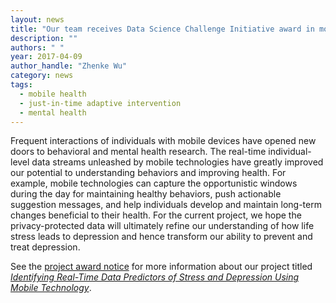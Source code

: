 ```yaml
---
layout: news
title: "Our team receives Data Science Challenge Initiative award in mobile health analytics"
description: ""
authors: " "
year: 2017-04-09
author_handle: "Zhenke Wu"
category: news
tags: 
  - mobile health
  - just-in-time adaptive intervention
  - mental health
---
```


Frequent interactions of individuals with mobile devices have opened new doors to behavioral and mental health research. The real-time individual-level data streams unleashed by mobile technologies have greatly improved our potential to understanding behaviors and improving health. For example, mobile technologies can capture the opportunistic windows during the day for maintaining healthy behaviors, push actionable suggestion messages, and help individuals develop and maintain long-term changes beneficial to their health. For the current project, we hope the privacy-protected data will ultimately refine our understanding of how life stress leads to depression and hence transform our ability to prevent and treat depression. 

See the [project award notice](http://midas.umich.edu/research/health/depression/) for more information about our project titled [*Identifying Real-Time Data Predictors of Stress and Depression Using Mobile Technology*](http://midas.umich.edu/research/health/depression/).
